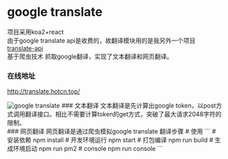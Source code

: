 # google translate
项目采用koa2+react <br>
由于google translate api是收费的，故翻译模块用的是我另外一个项目
[translate-api](https://github.com/yixianle/translate-api) <br>
基于爬虫技术 抓取google翻译，实现了文本翻译和网页翻译。
### 在线地址
http://translate.hotcn.top/

<img alt="google translate" src="https://raw.githubusercontent.com/yixianle/google-translate/master/public/demo.gif">
### 文本翻译
文本翻译是先计算出google token，以post方式调用翻译接口。相比不需要计算token的get方式，突破了最大请求2048字符的限制。<br/>
### 网页翻译
网页翻译是通过爬虫模拟google translate 翻译步骤
# 使用
```
# 安装依赖
npm install
# 开发环境运行
npm start
# 打包编译
npm run build
# 生成环境启动
npm run pm2
# console
npm run console
```
